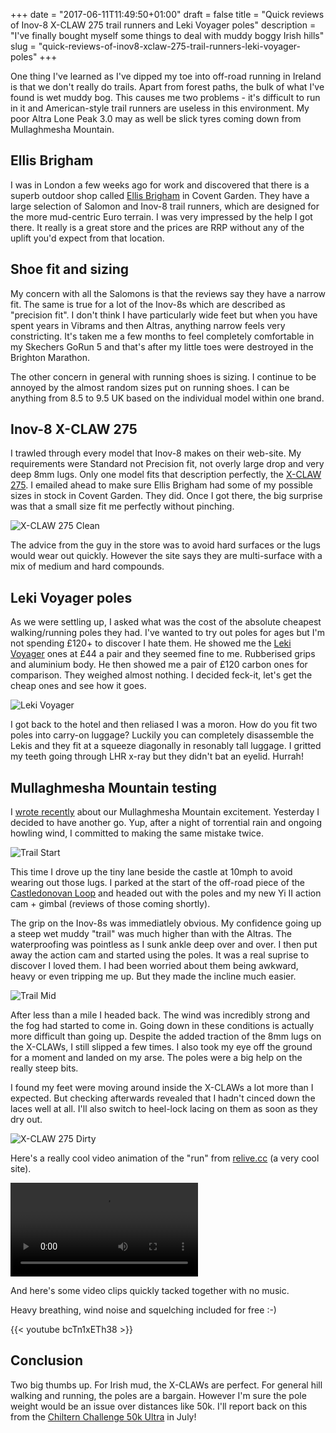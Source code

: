 +++
date = "2017-06-11T11:49:50+01:00"
draft = false
title = "Quick reviews of Inov-8 X-CLAW 275 trail runners and Leki Voyager poles"
description = "I've finally bought myself some things to deal with muddy boggy Irish hills"
slug = "quick-reviews-of-inov8-xclaw-275-trail-runners-leki-voyager-poles"
+++

One thing I've learned as I've dipped my toe into off-road running in Ireland is that we don't really do trails. Apart from forest paths, the bulk of what I've found is wet muddy bog. This causes me two problems - it's difficult to run in it and American-style trail runners are useless in this environment. My poor Altra Lone Peak 3.0 may as well be slick tyres coming down from Mullaghmesha Mountain.

## Ellis Brigham
I was in London a few weeks ago for work and discovered that there is a superb outdoor shop called [Ellis Brigham](https://www.ellis-brigham.com/) in Covent Garden. They have a large selection of Salomon and Inov-8 trail runners, which are designed for the more mud-centric Euro terrain. I was very impressed by the help I got there. It really is a great store and the prices are RRP without any of the uplift you'd expect from that location. 

## Shoe fit and sizing
My concern with all the Salomons is that the reviews say they have a narrow fit. The same is true for a lot of the Inov-8s which are described as "precision fit". I don't think I have particularly wide feet but when you have spent years in Vibrams and then Altras, anything narrow feels very constricting. It's taken me a few months to feel completely comfortable in my Skechers GoRun 5 and that's after my little toes were destroyed in the Brighton Marathon.

The other concern in general with running shoes is sizing. I continue to be annoyed by the almost random sizes put on running shoes. I can be anything from 8.5 to 9.5 UK based on the individual model within one brand.

## Inov-8 X-CLAW 275
I trawled through every model that Inov-8 makes on their web-site. My requirements were Standard not Precision fit, not overly large drop and very deep 8mm lugs. Only one model fits that description perfectly, the [X-CLAW 275](https://www.inov-8.com/row/x-claw-275-mens-trail-running-shoes-black/). I emailed ahead to make sure Ellis Brigham had some of my possible sizes in stock in Covent Garden. They did. Once I got there, the big surprise was that a small size fit me perfectly without pinching.

![X-CLAW 275 Clean](http://conoroneill.com.s3.amazonaws.com/wp-content/uploads/2017/06/2017-06-09%2021.41.31.jpg)

The advice from the guy in the store was to avoid hard surfaces or the lugs would wear out quickly. However the site says they are multi-surface with a mix of medium and hard compounds.

## Leki Voyager poles
As we were settling up, I asked what was the cost of the absolute cheapest walking/running poles they had. I've wanted to try out poles for ages but I'm not spending £120+ to discover I hate them. He showed me the [Leki Voyager](https://www.leki.co.uk/trekking-poles-c192/leki-voyager-walking-sticks-pair-p1177) ones at £44 a pair and they seemed fine to me. Rubberised grips and aluminium body. He then showed me a pair of £120 carbon ones for comparison. They weighed almost nothing. I decided feck-it, let's get the cheap ones and see how it goes.

![Leki Voyager](http://conoroneill.com.s3.amazonaws.com/wp-content/uploads/2017/06/leki_voyager.jpg)

I got back to the hotel and then reliased I was a moron. How do you fit two poles into carry-on luggage? Luckily you can completely disassemble the Lekis and they fit at a squeeze diagonally in resonably tall luggage. I gritted my teeth going through LHR x-ray but they didn't bat an eyelid. Hurrah!

## Mullaghmesha Mountain testing
I [wrote recently](http://conoroneill.com/2017/05/01/conors-roundup-of-recent-runs/) about our Mullaghmesha Mountain excitement. Yesterday I decided to have another go. Yup, after a night of torrential rain and ongoing howling wind, I committed to making the same mistake twice.

![Trail Start](http://conoroneill.com.s3.amazonaws.com/wp-content/uploads/2017/06/YDXJ0052.JPG)

This time I drove up the tiny lane beside the castle at 10mph to avoid wearing out those lugs. I parked at the start of the off-road piece of the [Castledonovan Loop](http://www.activeme.ie/guides/walks/castledonovan-loop-walk-drimoleague-west-cork-ireland/) and headed out with the poles and my new Yi II action cam + gimbal (reviews of those coming shortly).

The grip on the Inov-8s was immediatlely obvious. My confidence going up a steep wet muddy "trail" was much higher than with the Altras. The waterproofing was pointless as I sunk ankle deep over and over. I then put away the action cam and started using the poles. It was a real suprise to discover I loved them. I had been worried about them being awkward, heavy or even tripping me up. But they made the incline much easier.

![Trail Mid](http://conoroneill.com.s3.amazonaws.com/wp-content/uploads/2017/06/YDXJ0029.JPG)

After less than a mile I headed back. The wind was incredibly strong and the fog had started to come in. Going down in these conditions is actually more difficult than going up. Despite the added traction of the 8mm lugs on the X-CLAWs, I still slipped a few times. I also took my eye off the ground for a moment and landed on my arse. The poles were a big help on the really steep bits.

I found my feet were moving around inside the X-CLAWs a lot more than I expected. But checking afterwards revealed that I hadn't cinced down the laces well at all. I'll also switch to heel-lock lacing on them as soon as they dry out.

![X-CLAW 275 Dirty](http://conoroneill.com.s3.amazonaws.com/wp-content/uploads/2017/06/2017-06-10%2013.21.35.jpg)


Here's a really cool video animation of the "run" from [relive.cc](https://www.relive.cc) (a very cool site).

<video controls>
<source src="https://video.relive.cc/strava_1029553869_1497107025206.mp4?x-ref=site" type="video/mp4">
Your browser does not support the video tag.
</video>

And here's some video clips quickly tacked together with no music. 

Heavy breathing, wind noise and squelching included for free :-)

{{< youtube bcTn1xETh38 >}}


## Conclusion
Two big thumbs up. For Irish mud, the X-CLAWs are perfect. For general hill walking and running, the poles are a bargain. However I'm sure the pole weight would be an issue over distances like 50k. I'll report back on this from the [Chiltern Challenge 50k Ultra](http://www.xnrg.co.uk/events/details/chiltern-challenge-ultra2017.aspx) in July!

